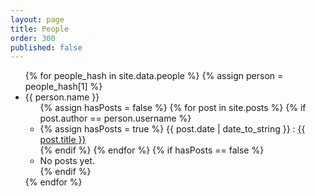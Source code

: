 ```yaml
---
layout: page
title: People
order: 300
published: false
---
```


<ul>
{% for people_hash in site.data.people %}
{% assign person = people_hash[1] %}
  <li>
    {{ person.name }}
    <ul>
    {% assign hasPosts = false %}
    {% for post in site.posts %}
        {% if post.author == person.username %}
       	<li>
            {% assign hasPosts = true %}
        	{{ post.date | date_to_string }} : <a href="{{ site.baseurl }}{{ post.url }}">{{ post.title }}</a>
    	</li>
		{% endif %}
    {% endfor %}
    {% if hasPosts == false %}
        <li>No posts yet.</li>
    {% endif %}
	</ul>
  </li>
{% endfor %}
</ul>
